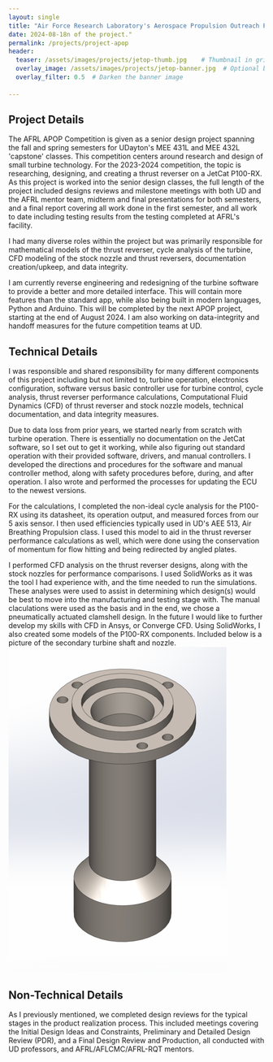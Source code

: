```yaml
---
layout: single
title: "Air Force Research Laboratory's Aerospace Propulsion Outreach Program Competition"
date: 2024-08-18n of the project."
permalink: /projects/project-apop
header:
  teaser: /assets/images/projects/jetop-thumb.jpg    # Thumbnail in grid
  overlay_image: /assets/images/projects/jetop-banner.jpg  # Optional banner image
  overlay_filter: 0.5  # Darken the banner image

---
```


## Project Details
The AFRL APOP Competition is given as a senior design project spanning the fall and spring semesters for UDayton's MEE 431L and MEE 432L 'capstone' classes.  This competition centers around research and design of small turbine technology. For the 2023-2024 competition,  the topic is researching, designing, and creating a thrust reverser on a JetCat P100-RX. As this project is worked into the senior design classes, the full length of the project included designs reviews and milestone meetings with both UD and the AFRL mentor team, midterm and final presentations for both semesters, and a final report covering all work done in the first semester, and all work to date including testing results from the testing completed at AFRL's facility. 

I had many diverse roles within the project but was primarily responsible for mathematical models of the thrust reverser, cycle analysis of the turbine, CFD modeling of the stock nozzle and thrust reversers, documentation creation/upkeep, and data integrity. 

I am currently reverse engineering and redesigning of the turbine software to provide a better and more detailed interface. This will contain more features than the standard app, while also being built in modern languages, Python and Arduino. This will be completed by the next APOP project, starting at the end of August 2024. I am also working on data-integrity and handoff measures for the future competition teams at UD.

## Technical Details 
I was responsible and shared responsibility for many different components of this project including but not limited to, turbine operation, electronics configuration, software versus basic controller use for turbine control, cycle analysis, thrust reverser performance calculations, Computational Fluid Dynamics (CFD) of thrust reverser and stock nozzle models, technical documentation, and data integrity measures. 

Due to data loss from prior years, we started nearly from scratch with turbine operation. There is essentially no documentation on the JetCat software, so I set out to get it working, while also figuring out standard operation with their provided software, drivers, and manual controllers. I developed the directions and procedures for the software and manual controller method, along with safety procedures before, during, and after operation. I also wrote and performed the processes for updating the ECU to the newest versions. 

For the calculations, I completed the non-ideal cycle analysis for the P100-RX using its datasheet, its operation output, and measured forces from our 5 axis sensor. I then used efficiencies typically used in UD's AEE 513, Air Breathing Propulsion class. I used this model to aid in the thrust reverser performance calculations as well, which were done using the conservation of momentum for flow hitting and being redirected by angled plates. 

I performed CFD analysis on the thrust reverser designs, along with the stock nozzles for performance comparisons. I used SolidWorks as it was the tool I had experience with, and the time needed to run the simulations. These analyses were used to assist in determining which design(s) would be best to move into the manufacturing and testing stage with. The manual claculations were used as the basis and in the end, we chose a pneumatically actuated clamshell design. In the future I would like to further develop my skills with CFD in Ansys, or Converge CFD. Using SolidWorks, I also created some models of the P100-RX components. Included below is a picture of the secondary turbine shaft and nozzle. 
![alt text](assets\images\SecondaryShaft.png "Secondary Shaft")

## Non-Technical Details
As I previously mentioned, we completed design reviews for the typical stages in the product realization process. This included meetings covering the Initial Design Ideas and Constraints, Preliminary and Detailed Design Review (PDR), and a Final Design Review and Production, all conducted with UD professors, and AFRL/AFLCMC/AFRL-RQT mentors. 